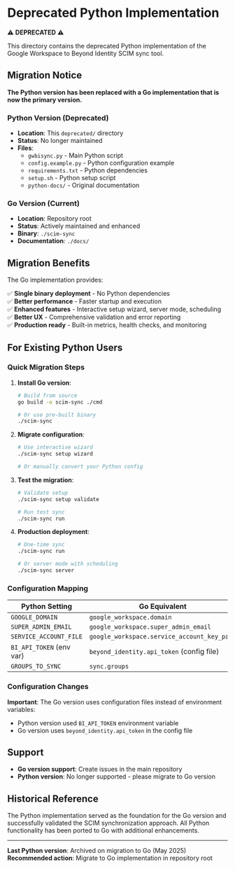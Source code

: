 # Deprecated Python Implementation

⚠️ **DEPRECATED** ⚠️

This directory contains the deprecated Python implementation of the Google Workspace to Beyond Identity SCIM sync tool.

## Migration Notice

**The Python version has been replaced with a Go implementation that is now the primary version.**

### Python Version (Deprecated)
- **Location**: This `deprecated/` directory
- **Status**: No longer maintained
- **Files**: 
  - `gwbisync.py` - Main Python script
  - `config.example.py` - Python configuration example
  - `requirements.txt` - Python dependencies
  - `setup.sh` - Python setup script
  - `python-docs/` - Original documentation

### Go Version (Current)
- **Location**: Repository root
- **Status**: Actively maintained and enhanced
- **Binary**: `./scim-sync`
- **Documentation**: `./docs/`

## Migration Benefits

The Go implementation provides:

✅ **Single binary deployment** - No Python dependencies  
✅ **Better performance** - Faster startup and execution  
✅ **Enhanced features** - Interactive setup wizard, server mode, scheduling  
✅ **Better UX** - Comprehensive validation and error reporting  
✅ **Production ready** - Built-in metrics, health checks, and monitoring  

## For Existing Python Users

### Quick Migration Steps

1. **Install Go version**:
   ```bash
   # Build from source
   go build -o scim-sync ./cmd
   
   # Or use pre-built binary
   ./scim-sync
   ```

2. **Migrate configuration**:
   ```bash
   # Use interactive wizard
   ./scim-sync setup wizard
   
   # Or manually convert your Python config
   ```

3. **Test the migration**:
   ```bash
   # Validate setup
   ./scim-sync setup validate
   
   # Run test sync
   ./scim-sync run
   ```

4. **Production deployment**:
   ```bash
   # One-time sync
   ./scim-sync run
   
   # Or server mode with scheduling
   ./scim-sync server
   ```

### Configuration Mapping

| Python Setting | Go Equivalent |
|----------------|---------------|
| `GOOGLE_DOMAIN` | `google_workspace.domain` |
| `SUPER_ADMIN_EMAIL` | `google_workspace.super_admin_email` |
| `SERVICE_ACCOUNT_FILE` | `google_workspace.service_account_key_path` |
| `BI_API_TOKEN` (env var) | `beyond_identity.api_token` (config file) |
| `GROUPS_TO_SYNC` | `sync.groups` |

### Configuration Changes

**Important**: The Go version uses configuration files instead of environment variables:
- Python version used `BI_API_TOKEN` environment variable
- Go version uses `beyond_identity.api_token` in the config file

## Support

- **Go version support**: Create issues in the main repository
- **Python version**: No longer supported - please migrate to Go version

## Historical Reference

The Python implementation served as the foundation for the Go version and successfully validated the SCIM synchronization approach. All Python functionality has been ported to Go with additional enhancements.

---

**Last Python version**: Archived on migration to Go (May 2025)  
**Recommended action**: Migrate to Go implementation in repository root